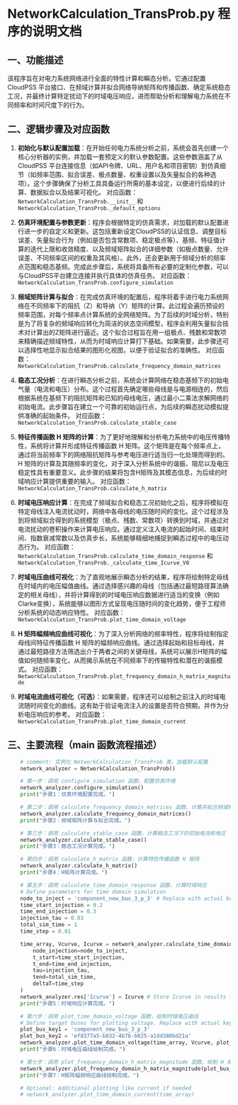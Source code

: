 # NetworkCalculation_TransProb.py 程序的说明文档

## 一、功能描述

该程序旨在对电力系统网络进行全面的特性计算和瞬态分析。它通过配置 CloudPSS 平台接口、在频域计算并拟合网络导纳矩阵和传播函数、确定系统稳态工况，并最终计算特定扰动下的时域电压响应，进而帮助分析和理解电力系统在不同频率和时间尺度下的行为。

## 二、逻辑步骤及对应函数

1.  **初始化与默认配置加载**：在开始任何电力系统分析之前，系统会首先创建一个核心分析器的实例，并加载一套预定义的默认参数配置。这些参数涵盖了从 CloudPSS 平台连接信息（如API令牌、URL、用户名和项目密钥）到仿真细节（如频率范围、拟合误差、极点数量、权重设置以及矢量拟合的各种选项）。这个步骤确保了分析工具具备运行所需的基本设定，以便进行后续的计算、数据拟合以及结果可视化。
    对应函数：`NetworkCalculation_TransProb.__init__` 和 `NetworkCalculation_TransProb._default_options`

2.  **仿真环境配置与参数更新**：程序会根据特定的仿真需求，对加载的默认配置进行进一步的自定义和更新。这包括重新设定CloudPSS的认证信息、调整目标误差、矢量拟合行为（例如是否包含常数项、稳定极点等）、基频、特征值计算的迭代上限和收敛精度、以及频域矩阵拟合的详细参数（如极点数量、允许误差、不同频率区间的权重及其风格）。此外，还会更新用于频域分析的频率点范围和稳态基频。完成此步骤后，系统将具备所有必要的定制化参数，可以与CloudPSS平台建立连接并执行具体的仿真任务。
    对应函数：`NetworkCalculation_TransProb.configure_simulation`

3.  **频域矩阵计算与拟合**：在完成仿真环境的配置后，程序将着手进行电力系统网络在不同频率下的阻抗（Z）和导纳（Y）矩阵的计算。此过程会遍历预设的频率范围，对每个频率点计算系统的全网络矩阵。为了后续的时域分析，特别是为了将复杂的频域响应转化为简洁的状态空间模型，程序会利用矢量拟合技术对计算出的Z矩阵进行逼近。这个拟合过程旨在用一组极点、残数和常数项来精确描述频域特性，从而为时域响应计算打下基础。如果需要，此步骤还可以选择性地显示拟合结果的图形化视图，以便于验证拟合的准确性。
    对应函数：`NetworkCalculation_TransProb.calculate_frequency_domain_matrices`

4.  **稳态工况分析**：在进行瞬态分析之前，系统会计算网络在稳态基频下的初始电气量（电流和电压）分布。这个过程首先确定哪些母线是与电源相连的，然后根据系统在基频下的阻抗矩阵和已知的母线电压，通过最小二乘法求解网络的初始电流。此步骤旨在建立一个可靠的初始运行点，为后续的瞬态扰动模拟提供准确的起始条件。
    对应函数：`NetworkCalculation_TransProb.calculate_stable_case`

5.  **特征传播函数 H 矩阵的计算**：为了更好地理解和分析电力系统中的电压传播特性，系统将计算并形成特征传播函数 H 矩阵。这个矩阵是在每个频率点上，通过将当前频率下的网络阻抗矩阵与参考电压进行适当归一化处理而得到的。H 矩阵的计算及其随频率的变化，对于深入分析系统中的谐振、阻尼以及电压稳定性具有重要意义。此步骤的结果将包含H矩阵及其模态信息，为后续的时域响应计算提供重要的输入。
    对应函数：`NetworkCalculation_TransProb.calculate_h_matrix`

6.  **时域电压响应计算**：在完成了频域拟合和稳态工况初始化之后，程序将模拟在特定母线注入电流扰动时，网络中各母线的电压随时间的变化。这个过程涉及到将频域拟合得到的系统模型（极点、残数、常数项）转换到时域，并通过对电流扰动的卷积操作来计算电压响应。通过定义注入电流的起始时间、结束时间、指数衰减常数以及仿真步长，系统能够精细地捕捉到瞬态过程中的电压动态行为。
    对应函数：`NetworkCalculation_TransProb.calculate_time_domain_response` 和 `NetworkCalculation_TransProb._calculate_time_Icurve_V0`

7.  **时域电压曲线可视化**：为了直观地展示瞬态分析的结果，程序将绘制特定母线在时域内的电压幅值曲线。通过选择感兴趣的母线（包括通过最短路径算法确定的相关母线），并将计算得到的时域电压响应数据进行适当的变换（例如Clarke变换），系统能够以图形方式呈现电压随时间的变化趋势，便于工程师分析系统的动态响应特性。
    对应函数：`NetworkCalculation_TransProb.plot_time_domain_voltage`

8.  **H 矩阵幅频响应曲线可视化**：为了深入分析网络的频率特性，程序将绘制指定母线间特征传播函数 H 矩阵的幅频响应曲线。通过选择起始和目标母线，并通过最短路径方法筛选出介于两者之间的关键母线，系统可以展示H矩阵的幅值如何随频率变化，从而揭示系统在不同频率下的传输特性和潜在的谐振模式。
    对应函数：`NetworkCalculation_TransProb.plot_frequency_domain_h_matrix_magnitude`

9.  **时域电流曲线可视化（可选）**：如果需要，程序还可以绘制之前注入的时域电流随时间变化的曲线。这有助于验证电流注入的设置是否符合预期，并作为分析电压响应的参考。
    对应函数：`NetworkCalculation_TransProb.plot_time_domain_current`

## 三、主要流程（main 函数流程描述）

```python
    # comment: 实例化 NetworkCalculation_TransProb 类，加载默认配置
    network_analyzer = NetworkCalculation_TransProb()

    # 第一步：调用 configure_simulation 函数，配置仿真环境
    network_analyzer.configure_simulation()
    print("步骤1：仿真环境配置完成。")

    # 第二步：调用 calculate_frequency_domain_matrices 函数，计算并拟合频域矩阵
    network_analyzer.calculate_frequency_domain_matrices()
    print("步骤2：频域矩阵计算与拟合完成。")

    # 第三步：调用 calculate_stable_case 函数，计算稳态工况下的初始电流和电压
    network_analyzer.calculate_stable_case()
    print("步骤3：稳态工况计算完成。")

    # 第四步：调用 calculate_h_matrix 函数，计算特性传播函数 H 矩阵
    network_analyzer.calculate_h_matrix()
    print("步骤4：H矩阵计算完成。")

    # 第五步：调用 calculate_time_domain_response 函数，计算时域响应
    # Define parameters for time domain simulation
    node_to_inject = 'component_new_bus_3_p_3' # Replace with actual bus key
    time_start_injection = 0.2
    time_end_injection = 0.3
    injection_tau = 0.03
    total_sim_time = 1
    time_step = 0.01

    time_array, Vcurve, Icurve = network_analyzer.calculate_time_domain_response(
        node_injection=node_to_inject,
        t_start=time_start_injection,
        t_end=time_end_injection,
        tau=injection_tau,
        tend=total_sim_time,
        deltaT=time_step
    )
    network_analyzer.res['Icurve'] = Icurve # Store Icurve in results for plotting
    print("步骤5：时域响应计算完成。")

    # 第六步：调用 plot_time_domain_voltage 函数，绘制时域电压曲线
    # Define target buses for plotting voltage. Replace with actual keys.
    plot_bus_key1 = 'component_new_bus_3_p_3'
    plot_bus_key2 = 'ef8377a5-b832-4b76-b025-a1dd380bd21a'
    network_analyzer.plot_time_domain_voltage(time_array, Vcurve, plot_bus_key1, plot_bus_key2)
    print("步骤6：时域电压曲线绘制完成。")

    # 第七步：调用 plot_frequency_domain_h_matrix_magnitude 函数，绘制 H 矩阵幅频响应曲线
    network_analyzer.plot_frequency_domain_h_matrix_magnitude(plot_bus_key1, plot_bus_key2)
    print("步骤7：H矩阵幅频响应曲线绘制完成。")

    # Optional: Additional plotting like current if needed
    # network_analyzer.plot_time_domain_current(time_array)
```